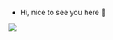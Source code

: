 - Hi, nice to see you here 👋
<!--
**QinHsiu/QinHsiu** is a ✨ _special_ ✨ repository because its `README.md` (this file) appears on your GitHub profile.

Here are some ideas to get you started:
- 🌱 I’m currently learning C++/python
- 🔭 I’m currently working on ...
- 🌱 I’m currently learning ...
- 👯 I’m looking to collaborate on ...
- 🤔 I’m looking for help with ...
- 💬 Ask me about ...
- 📫 How to reach me: ...
- 😄 Pronouns: ...
- ⚡ Fun fact: ...
-->

![](https://github-readme-stats.vercel.app/api?username=QinHsiu)
<!-- [![Top Langs](https://github-readme-stats.vercel.app/api/top-langs/?username=QinHsiu&layout=compact)](https://github.com/anuraghazra/github-readme-stats) -->
